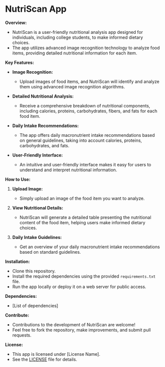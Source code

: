 # NutriScan App

**Overview:**

- NutriScan is a user-friendly nutritional analysis app designed for individuals, including college students, to make informed dietary choices.
- The app utilizes advanced image recognition technology to analyze food items, providing detailed nutritional information for each item.

**Key Features:**

- **Image Recognition:**
  - Upload images of food items, and NutriScan will identify and analyze them using advanced image recognition algorithms.

- **Detailed Nutritional Analysis:**
  - Receive a comprehensive breakdown of nutritional components, including calories, proteins, carbohydrates, fibers, and fats for each food item.

- **Daily Intake Recommendations:**
  - The app offers daily macronutrient intake recommendations based on general guidelines, taking into account calories, proteins, carbohydrates, and fats.

- **User-Friendly Interface:**
  - An intuitive and user-friendly interface makes it easy for users to understand and interpret nutritional information.

**How to Use:**

1. **Upload Image:**
   - Simply upload an image of the food item you want to analyze.

2. **View Nutritional Details:**
   - NutriScan will generate a detailed table presenting the nutritional content of the food item, helping users make informed dietary choices.

3. **Daily Intake Guidelines:**
   - Get an overview of your daily macronutrient intake recommendations based on standard guidelines.

**Installation:**

- Clone this repository.
- Install the required dependencies using the provided `requirements.txt` file.
- Run the app locally or deploy it on a web server for public access.

**Dependencies:**

- [List of dependencies]

**Contribute:**

- Contributions to the development of NutriScan are welcome!
- Feel free to fork the repository, make improvements, and submit pull requests.

**License:**

- This app is licensed under [License Name].
- See the [LICENSE](LICENSE) file for details.
